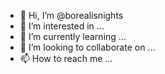 - 👋 Hi, I’m @borealisnights
- 👀 I’m interested in ...
- 🌱 I’m currently learning ...
- 💞️ I’m looking to collaborate on ...
- 📫 How to reach me ...

<!---
borealisnights/borealisnights is a ✨ special ✨ repository because its `README.md` (this file) appears on your GitHub profile.
You can click the Preview link to take a look at your changes.
--->
